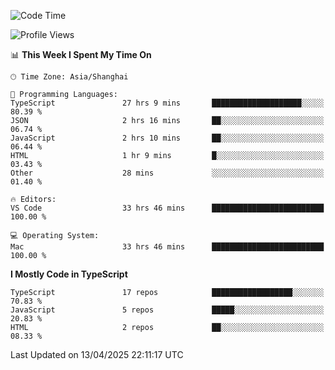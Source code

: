 <!--START_SECTION:waka-->
![Code Time](http://img.shields.io/badge/Code%20Time-7%2C585%20hrs%2027%20mins-blue)

![Profile Views](http://img.shields.io/badge/Profile%20Views-3-blue)

📊 **This Week I Spent My Time On** 

```text
🕑︎ Time Zone: Asia/Shanghai

💬 Programming Languages: 
TypeScript               27 hrs 9 mins       ████████████████████░░░░░   80.39 % 
JSON                     2 hrs 16 mins       ██░░░░░░░░░░░░░░░░░░░░░░░   06.74 % 
JavaScript               2 hrs 10 mins       ██░░░░░░░░░░░░░░░░░░░░░░░   06.44 % 
HTML                     1 hr 9 mins         █░░░░░░░░░░░░░░░░░░░░░░░░   03.43 % 
Other                    28 mins             ░░░░░░░░░░░░░░░░░░░░░░░░░   01.40 % 

🔥 Editors: 
VS Code                  33 hrs 46 mins      █████████████████████████   100.00 % 

💻 Operating System: 
Mac                      33 hrs 46 mins      █████████████████████████   100.00 % 
```

**I Mostly Code in TypeScript** 

```text
TypeScript               17 repos            ██████████████████░░░░░░░   70.83 % 
JavaScript               5 repos             █████░░░░░░░░░░░░░░░░░░░░   20.83 % 
HTML                     2 repos             ██░░░░░░░░░░░░░░░░░░░░░░░   08.33 % 
```




 Last Updated on 13/04/2025 22:11:17 UTC
<!--END_SECTION:waka-->
